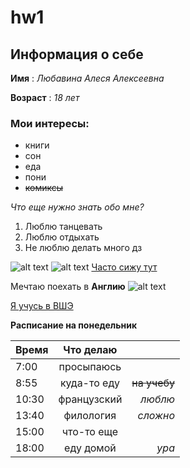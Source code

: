 # hw1
## Информация о себе
__Имя__ : *Любавина Алеся Алексеевна*

__Возраст__ : *18 лет*

### Мои интересы:
* книги
* сон
* еда
* пони
* ~~комиксы~~

*Что еще нужно знать обо мне?*
1. Люблю танцевать
4. Люблю отдыхать
2. Не люблю делать много дз

![alt text](https://lolkot.ru/lolmixer/gallery/images/b5f5a048345ddfe766343d44dc3f8c911214440042.jpg "Это я на учебе")
![alt text](http://99px.ru/sstorage/53/2013/10/tmb_85405_7460.jpg "А это дома")
[Часто сижу тут](https://www.instagram.com/"Инстаграм")

Мечтаю поехать в __Англию__
![alt text](https://www.votpusk.ru/country/ctimages/new/GB01.jpg)

[Я учусь в ВШЭ](https://www.hse.ru/)

__Расписание на понедельник__


| __Время__       | __Что делаю__                |  |
| ------------- |:------------------:| -----:|
| 7:00     | просыпаюсь   |  |
| 8:55    | куда-то еду |   ~~на учебу~~ |
| 10:30  | французский        |    *люблю* |
| 13:40     | филология   | *сложно* |
| 15:00    | что-то еще |    |
| 18:00  | еду домой        |    *ура* |
